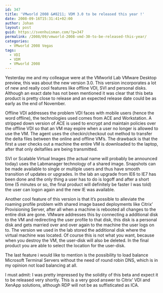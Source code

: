 ```yaml
---
id: 347
title: 'VMworld 2008 &#8211; VDM 3.0 to be released this year !'
date: 2008-09-16T15:31:41+02:00
author: Johan
layout: post
guid: https://svenhuisman.com/?p=347
permalink: /2008/09/vmworld-2008-vmd-30-to-be-released-this-year/
categories:
  - VMworld 2008 Vegas
tags:
  - VDI
  - VDM
  - VMworld 2008
---
```

Yesterday me and my colleague were at the VMworld Lab VMware Desktop preview, this was about the new version 3.0. This version incorporates a lot of new and really cool features like offline VDI, SVI and personal disks. Although an exact date has not been mentioned it was clear that this beta product is pretty close to release and an expected release date could be as early as the end of November. <!--more-->

Offline VDI addresses the problem VDI faces with mobile users (hence the word offline), the technologies used comes from ACE and Workstation. A stripped down version of ACE is used to encrypt and maintain policies over the offline VDI so that an VM may expire when a user no longer is allowed to use the VM. The agent uses the checkin/checkout out method to transfer the delta files between the online and offline VM&#8217;s. The drawback is that the first a user checks out a machine the entire VM is downloaded to the laptop, after that only deltafiles are being transmitted.

SVI or Scalable Virtual Images (the actual name will probably be announced today) uses the Labmanager technology of a shared image. Snapshots can be made available to single or multiple users and thus have smooth transition of updates or upgrades. In the lab an upgrade from IE6 to IE7 has been done and the only thing a user has to do is logoff and after a short time (5 minutes or so, the final product will definitely be faster I was told) the user can logon again and the new IE was available.

Another cool feature of this version is that it&#8217;s possible to alleviate the roaming profile problem with shared image based deployments like Citrix&#8217; Provisioning Server, after all when a machine is rebooted all changes to the entire disk are gone. VMware addresses this by connecting a additional disk to the VM and redirecting the user profile to that disk, this disk is a personal disk and gets married over and over again to the machine the user logs on to. The version we used in the lab stored the additional disk where the virtual machine was located. Of course this is not what you want, because when you destroy the VM, the user-disk will also be deleted. In the final product you are able to select the location for the user-disk.

The last feature i would like to mention is the possibility to load balance Microsoft Terminal Servers without the need of round robin DNS, which is in my opinion not load balancing at all.

I must admit: I was pretty impressed by the solidity of this beta and expect it to be released very shortly. This is a very good answer to Citrix&#8217; VDI and XenApp solutions, although RDP will not be as suffisticated as ICA.